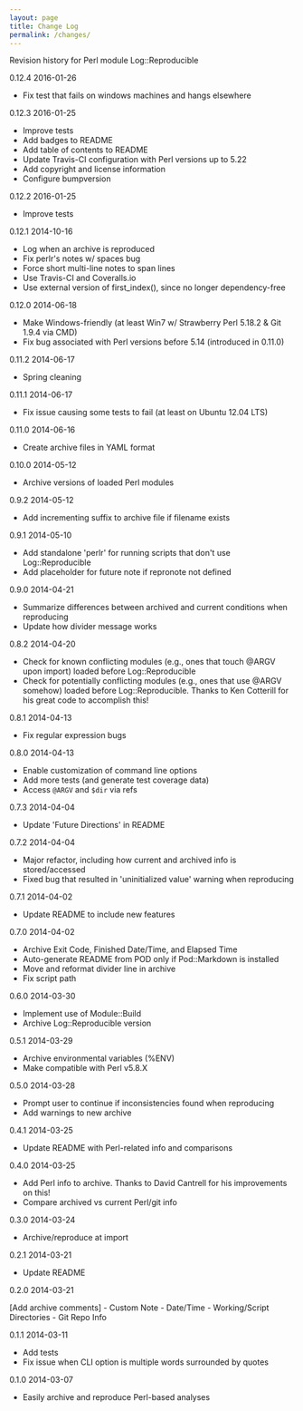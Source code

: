 ```yaml
---
layout: page
title: Change Log
permalink: /changes/
---
```

Revision history for Perl module Log::Reproducible

0.12.4 2016-01-26

  - Fix test that fails on windows machines and hangs elsewhere

0.12.3 2016-01-25

  - Improve tests
  - Add badges to README
  - Add table of contents to README
  - Update Travis-CI configuration with Perl versions up to 5.22
  - Add copyright and license information
  - Configure bumpversion

0.12.2 2016-01-25

  - Improve tests

0.12.1 2014-10-16

  - Log when an archive is reproduced
  - Fix perlr's notes w/ spaces bug
  - Force short multi-line notes to span lines
  - Use Travis-CI and Coveralls.io
  - Use external version of first_index(), since no longer dependency-free

0.12.0 2014-06-18

  - Make Windows-friendly (at least Win7 w/ Strawberry Perl 5.18.2 & Git 1.9.4 via CMD)
  - Fix bug associated with Perl versions before 5.14 (introduced in 0.11.0)

0.11.2 2014-06-17

  - Spring cleaning

0.11.1 2014-06-17

  - Fix issue causing some tests to fail (at least on Ubuntu 12.04 LTS)

0.11.0 2014-06-16

  - Create archive files in YAML format

0.10.0 2014-05-12

  - Archive versions of loaded Perl modules

0.9.2 2014-05-12

  - Add incrementing suffix to archive file if filename exists

0.9.1 2014-05-10

  - Add standalone 'perlr' for running scripts that don't use Log::Reproducible
  - Add placeholder for future note if repronote not defined

0.9.0 2014-04-21

  - Summarize differences between archived and current conditions when reproducing
  - Update how divider message works

0.8.2 2014-04-20

  - Check for known conflicting modules (e.g., ones that touch @ARGV upon import) loaded before Log::Reproducible
  - Check for potentially conflicting modules (e.g., ones that use @ARGV somehow) loaded before Log::Reproducible. Thanks to Ken Cotterill for his great code to accomplish this!

0.8.1 2014-04-13

  - Fix regular expression bugs

0.8.0 2014-04-13

  - Enable customization of command line options
  - Add more tests (and generate test coverage data)
  - Access `@ARGV` and `$dir` via refs

0.7.3 2014-04-04

  - Update 'Future Directions' in README

0.7.2 2014-04-04

  - Major refactor, including how current and archived info is stored/accessed
  - Fixed bug that resulted in 'uninitialized value' warning when reproducing

0.7.1 2014-04-02

  - Update README to include new features

0.7.0 2014-04-02

  - Archive Exit Code, Finished Date/Time, and Elapsed Time
  - Auto-generate README from POD only if Pod::Markdown is installed
  - Move and reformat divider line in archive
  - Fix script path

0.6.0 2014-03-30

  - Implement use of Module::Build
  - Archive Log::Reproducible version

0.5.1 2014-03-29

  - Archive environmental variables (%ENV)
  - Make compatible with Perl v5.8.X

0.5.0 2014-03-28

  - Prompt user to continue if inconsistencies found when reproducing
  - Add warnings to new archive

0.4.1 2014-03-25

  - Update README with Perl-related info and comparisons

0.4.0 2014-03-25

  - Add Perl info to archive. Thanks to David Cantrell for his improvements on this!
  - Compare archived vs current Perl/git info

0.3.0 2014-03-24

  - Archive/reproduce at import

0.2.1 2014-03-21

  - Update README

0.2.0 2014-03-21

  [Add archive comments]
    - Custom Note
    - Date/Time
    - Working/Script Directories
    - Git Repo Info

0.1.1 2014-03-11

  - Add tests
  - Fix issue when CLI option is multiple words surrounded by quotes

0.1.0 2014-03-07

  - Easily archive and reproduce Perl-based analyses

